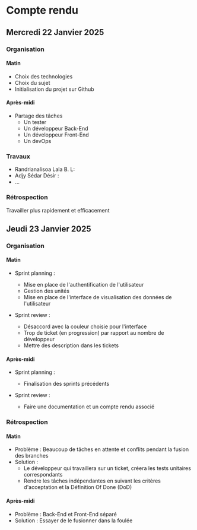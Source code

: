 # Compte rendu
## Mercredi 22 Janvier 2025
### Organisation
#### Matin
- Choix des technologies
- Choix du sujet
- Initialisation du projet sur Github
#### Après-midi
- Partage des tâches
    - Un tester
    - Un développeur Back-End
    - Un développeur Front-End
    - Un devOps
      
### Travaux
- Randrianalisoa Lala B. L:
- Adjy Sédar Désir :
- ...
  
### Rétrospection
Travailler plus rapidement et efficacement
      
## Jeudi 23 Janvier 2025
### Organisation
#### Matin
- Sprint planning :
  - Mise en place de l'authentification de l'utilisateur
  - Gestion des unités
  - Mise en place de l'interface de visualisation des données de l'utilisateur
    
- Sprint review :
    - Désaccord avec la couleur choisie pour l'interface
    - Trop de ticket (en progression) par rapport au nombre de développeur
    - Mettre des description dans les tickets 

#### Après-midi
- Sprint planning :
  - Finalisation des sprints précédents
    
- Sprint review :
    - Faire une documentation et un compte rendu associé
        
### Rétrospection
#### Matin
- Problème : Beaucoup de tâches en attente et conflits pendant la fusion des branches
- Solution : 
  - Le développeur qui travaillera sur un ticket, créera les tests unitaires correspondants
  - Rendre les tâches indépendantes en suivant les critères d'acceptation et la Définition Of Done (DoD) 

#### Après-midi
- Problème : Back-End et Front-End séparé
- Solution : Essayer de le fusionner dans la foulée

      




